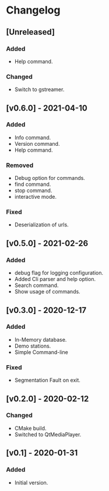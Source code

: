 # Changelog

## [Unreleased]

### Added

* Help command.

### Changed

* Switch to gstreamer.

## [v0.6.0] - 2021-04-10

### Added

* Info command.
* Version command.
* Help command.

### Removed

* Debug option for commands.
* find command.
* stop command.
* interactive mode.

### Fixed

* Deserialization of urls.

## [v0.5.0] - 2021-02-26

### Added

* debug flag for logging configuration.
* Added Cli parser and help option.
* Search command.
* Show usage of commands.

## [v0.3.0] - 2020-12-17

### Added

* In-Memory database.
* Demo stations.
* Simple Command-line

### Fixed

* Segmentation Fault on exit.

## [v0.2.0] - 2020-02-12

### Changed

* CMake build.
* Switched to QtMediaPlayer.

## [v0.1] - 2020-01-31

### Added

* Initial version.
